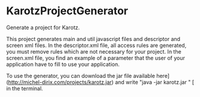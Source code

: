 KarotzProjectGenerator
======================

Generate a project for Karotz.

This project generates main and util javascript files and descriptor and screen xml files. 
In the descriptor.xml file, all access rules are generated, you must remove rules which are not necessary for your project.
In the screen.xml file, you find an example of a parameter that the user of your application have to fill to use your application.

To use the generator, you can download the jar file available here](http://michel-dirix.com/projects/karotz.jar) and write "java -jar karotz.jar <projectName>" [ in the terminal.